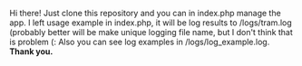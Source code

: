 Hi there!
Just clone this repository and you can in index.php manage the app. I left usage example in index.php, it will be log results to /logs/tram.log (probably better will be make unique logging file name, but I don't think that is problem (:
Also you can see log examples in /logs/log_example.log.
**Thank you.**